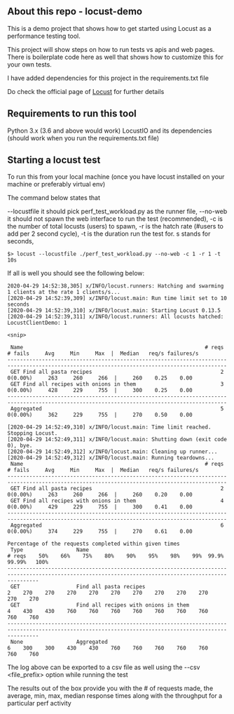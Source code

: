 ## About this repo - locust-demo
This is a demo project that shows how to get started using Locust as a performance testing tool.

This project will show steps on how to run tests vs apis and web pages. There is boilerplate code here as well that 
shows how to customize this for your own tests.

I have added dependencies for this project in the requirements.txt file

Do check the official page of [Locust](https://www.locust.io) for further details

## Requirements to run this tool
Python 3.x (3.6 and above would work)
LocustIO and its dependencies (should work when you run the requirements.txt file)

## Starting a locust test
To run this from your local machine (once you have locust installed on your machine or preferably virtual env)

The command below states that  

--locustfile it should pick perf_test_workload.py as the runner file,
--no-web it should not spawn the web interface to run the test (recommended),
-c is the number of total locusts (users) to spawn,
-r is the hatch rate (#users to add per 2 second cycle),
-t is the duration run the test for. s stands for seconds, 

```$> locust --locustfile ./perf_test_workload.py --no-web -c 1 -r 1 -t 10s```

If all is well you should see the following below:

```
2020-04-29 14:52:38,305] x/INFO/locust.runners: Hatching and swarming 1 clients at the rate 1 clients/s...
[2020-04-29 14:52:39,309] x/INFO/locust.main: Run time limit set to 10 seconds
[2020-04-29 14:52:39,310] x/INFO/locust.main: Starting Locust 0.13.5
[2020-04-29 14:52:39,311] x/INFO/locust.runners: All locusts hatched: LocustClientDemo: 1

<snip>

 Name                                                          # reqs      # fails     Avg     Min     Max  |  Median   req/s failures/s
--------------------------------------------------------------------------------------------------------------------------------------------
 GET Find all pasta recipes                                         2     0(0.00%)     263     260     266  |     260    0.25    0.00
 GET Find all recipes with onions in them                           3     0(0.00%)     428     229     755  |     300    0.25    0.00
--------------------------------------------------------------------------------------------------------------------------------------------
 Aggregated                                                         5     0(0.00%)     362     229     755  |     270    0.50    0.00

[2020-04-29 14:52:49,310] x/INFO/locust.main: Time limit reached. Stopping Locust.
[2020-04-29 14:52:49,311] x/INFO/locust.main: Shutting down (exit code 0), bye.
[2020-04-29 14:52:49,312] x/INFO/locust.main: Cleaning up runner...
[2020-04-29 14:52:49,312] x/INFO/locust.main: Running teardowns...
 Name                                                          # reqs      # fails     Avg     Min     Max  |  Median   req/s failures/s
--------------------------------------------------------------------------------------------------------------------------------------------
 GET Find all pasta recipes                                         2     0(0.00%)     263     260     266  |     260    0.20    0.00
 GET Find all recipes with onions in them                           4     0(0.00%)     429     229     755  |     300    0.41    0.00
--------------------------------------------------------------------------------------------------------------------------------------------
 Aggregated                                                         6     0(0.00%)     374     229     755  |     270    0.61    0.00

Percentage of the requests completed within given times
 Type                 Name                                                           # reqs    50%    66%    75%    80%    90%    95%    98%    99%  99.9% 99.99%   100%
------------------------------------------------------------------------------------------------------------------------------------------------------
 GET                  Find all pasta recipes                                              2    270    270    270    270    270    270    270    270    270    270    270
 GET                  Find all recipes with onions in them                                4    430    430    760    760    760    760    760    760    760    760    760
------------------------------------------------------------------------------------------------------------------------------------------------------
 None                 Aggregated                                                          6    300    300    430    430    760    760    760    760    760    760    760

```

The log above can be exported to a csv file as well using the --csv <file_prefix> option while running the test

The results out of the box provide you with the # of requests made, the average, min, max, median response times along 
with the throughput for a particular perf activity